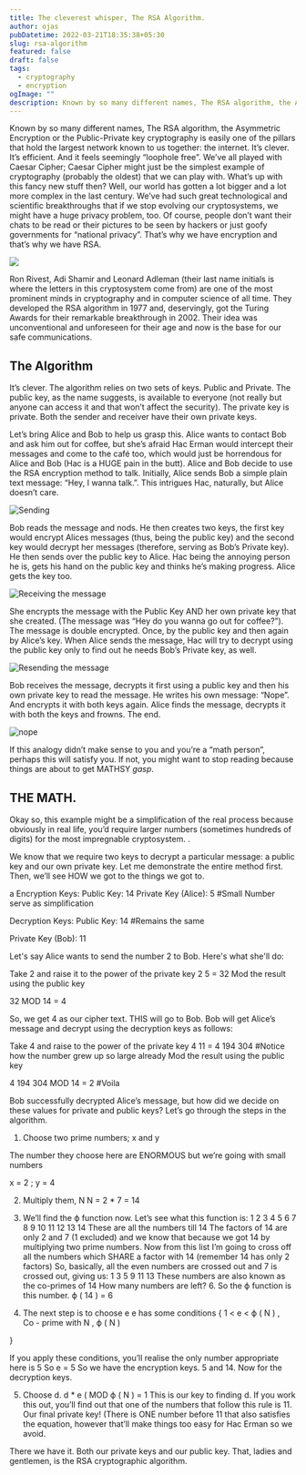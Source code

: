 ```yaml
---
title: The cleverest whisper, The RSA Algorithm.
author: ojas
pubDatetime: 2022-03-21T18:35:38+05:30
slug: rsa-algorithm
featured: false
draft: false
tags:
  - cryptography
  - encryption
ogImage: ""
description: Known by so many different names, The RSA algorithm, the Asymmetric Encryption or the Public-Private key cryptography is easily one of the pillars that hold the largest network known to us together, the internet. It’s clever...
---
```


Known by so many different names, The RSA algorithm, the Asymmetric Encryption or the Public-Private key cryptography is easily one of the pillars that hold the largest network known to us together: the internet. It’s clever. It’s efficient. And it feels seemingly “loophole free”. We’ve all played with Caesar Cipher; Caesar Cipher might just be the simplest example of cryptography (probably the oldest) that we can play with. What’s up with this fancy new stuff then? Well, our world has gotten a lot bigger and a lot more complex in the last century. We’ve had such great technological and scientific breakthroughs that if we stop evolving our cryptosystems, we might have a huge privacy problem, too. Of course, people don’t want their chats to be read or their pictures to be seen by hackers or just goofy governments for “national privacy”. That’s why we have encryption and that’s why we have RSA.

![](https://images.unsplash.com/photo-1586661615438-349a276d098b?ixlib=rb-1.2.1&ixid=MnwxMjA3fDB8MHxwaG90by1wYWdlfHx8fGVufDB8fHx8&auto=format&fit=crop&w=1740&q=80)

Ron Rivest, Adi Shamir and Leonard Adleman (their last name initials is where the letters in this cryptosystem come from) are one of the most prominent minds in cryptography and in computer science of all time. They developed the RSA algorithm in 1977 and, deservingly, got the Turing Awards for their remarkable breakthrough in 2002. Their idea was unconventional and unforeseen for their age and now is the base for our safe communications.

## The Algorithm

It’s clever. The algorithm relies on two sets of keys. Public and Private. The public key, as the name suggests, is available to everyone (not really but anyone can access it and that won’t affect the security). The private key is private. Both the sender and receiver have their own private keys.

Let’s bring Alice and Bob to help us grasp this. Alice wants to contact Bob and ask him out for coffee, but she’s afraid Hac Erman would intercept their messages and come to the café too, which would just be horrendous for Alice and Bob (Hac is a HUGE pain in the butt). Alice and Bob decide to use the RSA encryption method to talk. Initially, Alice sends Bob a simple plain text message: “Hey, I wanna talk.”. This intrigues Hac, naturally, but Alice doesn’t care.


![Sending](/RSA/SendingMessage.png)


Bob reads the message and nods. He then creates two keys, the first key would encrypt Alices messages (thus, being the public key) and the second key would decrypt her messages (therefore, serving as Bob’s Private key). He then sends over the public key to Alice. Hac being the annoying person he is, gets his hand on the public key and thinks he’s making progress. Alice gets the key too.


![Receiving the message](/RSA/recievingMessage.png)

She encrypts the message with the Public Key AND her own private key that she created. (The message was “Hey do you wanna go out for coffee?”). The message is double encrypted. Once, by the public key and then again by Alice’s key. When Alice sends the message, Hac will try to decrypt using the public key only to find out he needs Bob’s Private key, as well.

![Resending the message](/RSA/resendingMessage.png)

Bob receives the message, decrypts it first using a public key and then his own private key to read the message. He writes his own message: “Nope”. And encrypts it with both keys again. Alice finds the message, decrypts it with both the keys and frowns. The end.

![nope](/RSA/nope.png)

If this analogy didn’t make sense to you and you’re a “math person”, perhaps this will satisfy you. If not, you might want to stop reading because things are about to get MATHSY *gasp*.

## THE MATH.

Okay so, this example might be a simplification of the real process because obviously in real life, you’d require larger numbers (sometimes hundreds of digits) for the most impregnable cryptosystem. .

We know that we require two keys to decrypt a particular message: a public key and our own private key. Let me demonstrate the entire method first. Then, we’ll see HOW we got to the things we got to.

a
Encryption Keys:
 Public Key: 14
 Private Key (Alice): 5 #Small Number
                      serve as simplification
 
Decryption Keys:
 Public Key: 14 #Remains the same
                    
 Private Key (Bob): 11
 
Let's say Alice wants to send the
                      number 2 to Bob. Here's what she'll do:
                    
 
Take 2 and raise it to the power of
                      the private key
2
5
 =  32
Mod the result using the public key
                    
32 MOD 14 =  4
 
So, we get 4  as our cipher text. THIS will go to
                      Bob. Bob will get Alice’s message and decrypt using the decryption keys as follows:
 
Take 4 and raise to the power of the
                      private key
4
11
 =  4 194 304
#Notice how the number grew up so
                      large already
Mod the result using the public key
                    
4 194 304 MOD 14 =  2
 #Voila
 
Bob successfully decrypted Alice’s
                      message, but how did we decide on these values for private and public keys? Let’s go through the
                      steps in the algorithm.
 
1.  Choose two prime numbers; x and y
                    
The number they choose here are
                      ENORMOUS but we’re going with small numbers
 
x =  2 ;  y =  4
 
2.  Multiply them, N
N =  2 * 7 =  14
 
3.  We’ll find the 
ϕ
 function now. Let’s see what this
                      function is:
1 2 3 4 5 6 7 8 9 10 11 12 13 14
These are all the numbers till 14
The factors of 14 are only 2 and 7 (1
                      excluded) and we know that because we got 14 by multiplying two prime numbers.
Now from this list I’m going to cross
                      off all the numbers which SHARE a factor with 14 (remember 14 has only 2 factors)
So, basically, all the even numbers
                      are crossed out and 7 is crossed out, giving us:
1 3 5 9 11 13
These numbers are also known as the
                      co-primes of 14
How many numbers are left? 6.
So the 
ϕ
 function is this number. 
ϕ
(
14
)
 =  6
 
4.  The next step is to choose e
e has some conditions
{
 1 <  e <  ϕ
(
N
)
,  
 Co - prime with N ,  ϕ
(
N
)
 
}
 
If you apply these conditions, you’ll
                      realise the only number appropriate here is 5
So 
e =  5
So we have the encryption keys. 5 and
                      14.
Now for the decryption keys. 
 
5. Choose d. 
d * e 
(
MOD ϕ
(
N
)
 =  1
This is our key to finding d.
If you work this out, you’ll find out
                      that one of the numbers that follow this rule is 11. Our final private key!
(There is ONE number before 11 that
                      also satisfies the equation, however that’ll make things too easy for Hac Erman so we avoid.
                    
 


There we have it. Both our private keys and our public key. That, ladies and gentlemen, is the RSA cryptographic algorithm.
